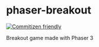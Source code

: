 # phaser-breakout

[![Commitizen friendly](https://img.shields.io/badge/commitizen-friendly-brightgreen.svg)](http://commitizen.github.io/cz-cli/)

Breakout game made with Phaser 3
